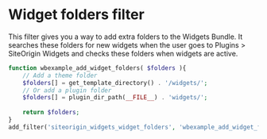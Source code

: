 # Widget folders filter

This filter gives you a way to add extra folders to the Widgets Bundle. It searches these folders for new widgets when the user goes to Plugins > SiteOrigin Widgets and checks these folders when widgets are active.

```php
function wbexample_add_widget_folders( $folders ){
    // Add a theme folder
    $folders[] = get_template_directory() . '/widgets/';
    // Or add a plugin folder
    $folders[] = plugin_dir_path(__FILE__) . 'widgets/';
    
    return $folders;
}
add_filter('siteorigin_widgets_widget_folders', 'wbexample_add_widget_folders');
```